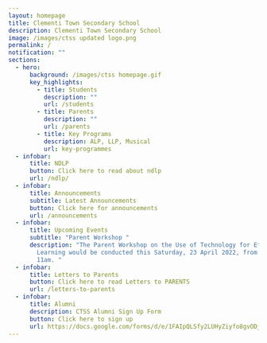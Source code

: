 ```yaml
---
layout: homepage
title: Clementi Town Secondary School
description: Clementi Town Secondary School
image: /images/ctss updated logo.png
permalink: /
notification: ""
sections:
  - hero:
      background: /images/ctss homepage.gif
      key_highlights:
        - title: Students
          description: ""
          url: /students
        - title: Parents
          description: ""
          url: /parents
        - title: Key Programs
          description: ALP, LLP, Musical
          url: key-programmes
  - infobar:
      title: NDLP
      button: Click here to read about ndlp
      url: /ndlp/
  - infobar:
      title: Announcements
      subtitle: Latest Announcements
      button: Click here for announcements
      url: /announcements
  - infobar:
      title: Upcoming Events
      subtitle: "Parent Workshop "
      description: "The Parent Workshop on the Use of Technology for Effective
        Learning would be conducted this Saturday, 23 April 2022, from 9.30am to
        11am. "
  - infobar:
      title: Letters to Parents
      button: Click here to read Letters to PARENTS
      url: /letters-to-parents
  - infobar:
      title: Alumni
      description: CTSS Alumni Sign Up Form
      button: Click here to sign up
      url: https://docs.google.com/forms/d/e/1FAIpQLSfy2LUHyZiyfo8gvODjBkDEEY6WlfFAJEFxevUE8bqy8HBhcg/viewform
---
```

